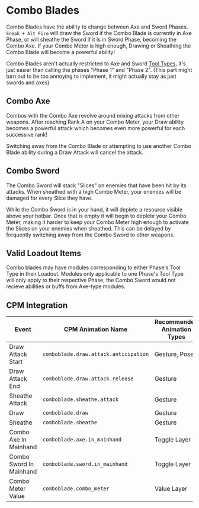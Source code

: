 # Combo Blades

Combo Blades have the ability to change between Axe and Sword Phases. `Sneak + Alt Fire` will draw the Sword if the Combo Blade is currently in Axe Phase, or will sheathe the Sword if it is in Sword Phase, becoming the Combo Axe. If your Combo Meter is high enough, Drawing or Sheathing the Combo Blade will become a powerful ability!

Combo Blades aren't actually restricted to Axe and Sword [Tool Types](./tool_type.md), it's just easier than calling the phases "Phase 1" and "Phase 2". (This part might turn out to be too annoying to implement, it might actually stay as just swords and axes)

## Combo Axe

Combos with the Combo Axe revolve around mixing attacks from other weapons. After reaching Rank A on your Combo Meter, your Draw ability becomes a powerful attack which becomes even more powerful for each successive rank!

Switching away from the Combo Blade or attempting to use another Combo Blade ability during a Draw Attack will cancel the attack.

## Combo Sword

The Combo Sword will stack "Slices" on enemies that have been hit by its attacks. When sheathed with a high Combo Meter, your enemies will be damaged for every Slice they have.

While the Combo Sword is in your hand, it will deplete a resource visible above your hotbar. Once that is empty it will begin to deplete your Combo Meter, making it harder to keep your Combo Meter high enough to activate the Slices on your enemies when sheathed. This can be delayed by frequently switching away from the Combo Sword to other weapons.

## Valid Loadout Items

Combo blades may have modules corresponding to either Phase's Tool Type in their Loadout. Modules only applicable to one Phase's Tool Type will only apply to their respective Phase; the Combo Sword would not recieve abilities or buffs from Axe-type modules.

## CPM Integration

| Event                   | CPM Animation Name                    | Recommended Animation Types |
| ----------------------- | ------------------------------------- | --------------------------- |
| Draw Attack Start       | `comboblade.draw.attack.anticipation` | Gesture, Pose               |
| Draw Attack End         | `comboblade.draw.attack.release`      | Gesture                     |
| Sheathe Attack          | `comboblade.sheathe.attack`           | Gesture                     |
| Draw                    | `comboblade.draw`                     | Gesture                     |
| Sheathe                 | `comboblade.sheathe`                  | Gesture                     |
| Combo Axe In Mainhand   | `comboblade.axe.in_mainhand`          | Toggle Layer                |
| Combo Sword In Mainhand | `comboblade.sword.in_mainhand`        | Toggle Layer                |
| Combo Meter Value       | `comboblade.combo_meter`              | Value Layer                 |
